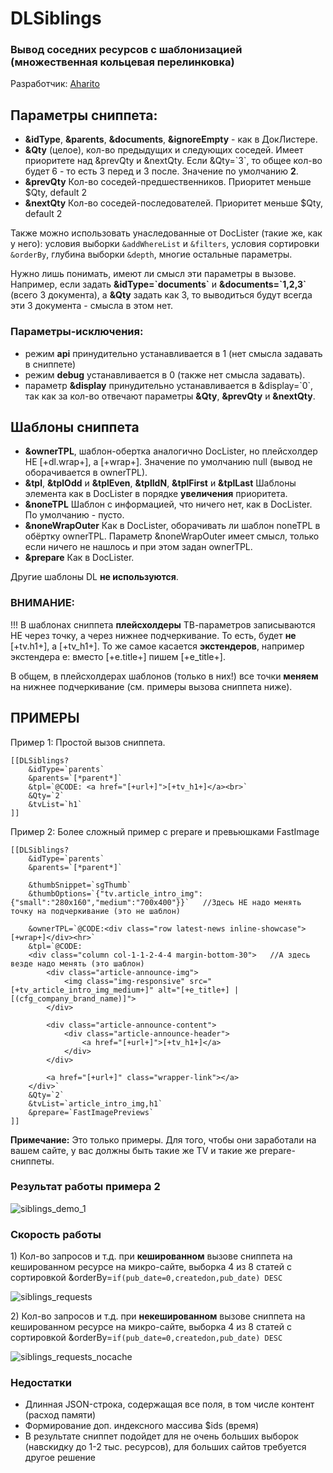 # DLSiblings

### Вывод соседних ресурсов с шаблонизацией (множественная кольцевая перелинковка)

Разработчик: [Aharito](http://aharito.ru/)

## Параметры сниппета:
- **&idType**, **&parents**, **&documents**, **&ignoreEmpty** - как в ДокЛистере.
- **&Qty** (целое), кол-во предыдущих и следующих соседей. Имеет приоритете над &prevQty и &nextQty. Если &Qty=\`3\`, то общее кол-во будет 6 - то есть 3 перед и 3 после. Значение по умолчанию **2**.
- **&prevQty** Кол-во соседей-предшественников. Приоритет меньше $Qty, default 2
- **&nextQty** Кол-во соседей-последователей. Приоритет меньше $Qty, default 2

Также можно использовать унаследованные от DocLister (такие же, как у него): условия выборки `&addWhereList` и  `&filters`, условия сортировки `&orderBy`, глубина выборки `&depth`, многие остальные параметры.

Нужно лишь понимать, имеют ли смысл эти параметры в вызове. Например, если задать **&idType=\`documents\`** и **&documents=\`1,2,3\`** (всего 3 документа), а **&Qty** задать как 3, то выводиться будут всегда эти 3 документа - смысла в этом нет.

### Параметры-исключения:
- режим **api** принудительно устанавливается в 1 (нет смысла задавать в сниппете)
- режим **debug** устанавливается в 0 (также нет смысла задавать).
- параметр **&display** принудительно устанавливается в &display=\`0\`, так как за кол-во отвечают параметры **&Qty**, **&prevQty** и **&nextQty**.

## Шаблоны сниппета

- **&ownerTPL**, шаблон-обертка аналогично DocLister, но плейсхолдер НЕ [+dl.wrap+], а [+wrap+]. Значение по умолчанию null (вывод не оборачивается в ownerTPL).
- **&tpl**, **&tplOdd** и **&tplEven**, **&tplIdN**, **&tplFirst** и **&tplLast** Шаблоны элемента как в DocLister в порядке **увеличения** приоритета.
- **&noneTPL** Шаблон с информацией, что ничего нет, как в DocLister. По умолчанию - пусто.
- **&noneWrapOuter** Как в DocLister, оборачивать ли шаблон noneTPL в обёртку ownerTPL. Параметр &noneWrapOuter имеет смысл, только если ничего не нашлось и при этом задан ownerTPL.
- **&prepare** Как в DocLister.

Другие шаблоны DL **не используются**.  

### ВНИМАНИЕ:
!!! В шаблонах сниппета **плейсхолдеры** ТВ-параметров записываются НЕ через точку, а через нижнее подчеркивание. То есть, будет **не** [+tv.h1+], а [+tv_h1+]. То же самое касается **экстендеров**, например экстендера e: вместо [+e.title+] пишем [+e_title+].

В общем, в плейсхолдерах шаблонов (только в них!) все точки **меняем** на нижнее подчеркивание (см. примеры вызова сниппета ниже).

## ПРИМЕРЫ

Пример 1: Простой вызов сниппета.

	[[DLSiblings?
		&idType=`parents`
		&parents=`[*parent*]`
		&tpl=`@CODE: <a href="[+url+]">[+tv_h1+]</a><br>`
		&Qty=`2`
		&tvList=`h1`
	]]


Пример 2: Более сложный пример с prepare и превьюшками FastImage

	[[DLSiblings?
		&idType=`parents`
		&parents=`[*parent*]`
		
		&thumbSnippet=`sgThumb`
		&thumbOptions=`{"tv.article_intro_img":{"small":"280x160","medium":"700x400"}}`   //Здесь НЕ надо менять точку на подчеркивание (это не шаблон)
		
		&ownerTPL=`@CODE:<div class="row latest-news inline-showcase">[+wrap+]</div><hr>`										
		&tpl=`@CODE:
		<div class="column col-1-1-2-4-4 margin-bottom-30">   //А здесь везде надо менять (это шаблон)              
			<div class="article-announce-img">
				<img class="img-responsive" src="[+tv_article_intro_img_medium+]" alt="[+e_title+] | [(cfg_company_brand_name)]">				
			</div>

			<div class="article-announce-content">
				<div class="article-announce-header">
					<a href="[+url+]">[+tv_h1+]</a>
				</div>
			</div>

			<a href="[+url+]" class="wrapper-link"></a>
		</div>`
		&Qty=`2`
		&tvList=`article_intro_img,h1`
		&prepare=`FastImagePreviews`
	]]




**Примечание:** Это только примеры. Для того, чтобы они заработали на вашем сайте, у вас должны быть такие же TV и такие же prepare-сниппеты.

### Результат работы примера 2
![siblings_demo_1](https://cloud.githubusercontent.com/assets/6253807/24569757/ea66affa-1691-11e7-8320-aa726ffd3dbc.png)

### Скорость работы
1\) Кол-во запросов и т.д. при **кешированном** вызове сниппета на кешированном ресурсе на микро-сайте, выборка 4 из 8 статей с сортировкой &orderBy=`if(pub_date=0,createdon,pub_date) DESC`

![siblings_requests](https://cloud.githubusercontent.com/assets/6253807/24569985/4e7dedd6-1693-11e7-955c-95574150e8de.png)

2\) Кол-во запросов и т.д. при **некешированном** вызове сниппета на кешированном ресурсе на микро-сайте, выборка 4 из 8 статей с сортировкой &orderBy=`if(pub_date=0,createdon,pub_date) DESC`

![siblings_requests_nocache](https://cloud.githubusercontent.com/assets/6253807/24570665/e1272e60-1696-11e7-8b7d-832009a2be07.png)

### Недостатки
- Длинная JSON-строка, содержащая все поля, в том числе контент (расход памяти)
- Формирование доп. индексного массива $ids (время)
- В результате сниппет подойдет для не очень больших выборок (навскидку до 1-2 тыс. ресурсов), для больших сайтов требуется другое решение
